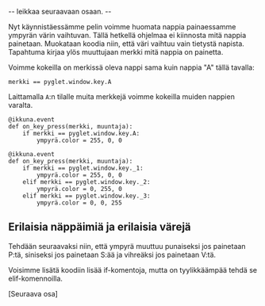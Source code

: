 -- leikkaa seuraavaan osaan. --

Nyt käynnistäessämme pelin voimme huomata nappia painaessamme ympyrän värin vaihtuvan. Tällä hetkellä ohjelmaa ei kiinnosta mitä nappia painetaan. Muokataan koodia niin, että väri vaihtuu vain tietystä napista. Tapahtuma kirjaa ylös muuttujaan merkki mitä nappia on painetta.

Voimme kokeilla on merkissä oleva nappi sama kuin nappia "A" tällä tavalla:

```Python3
merkki == pyglet.window.key.A
```

Laittamalla `A`:n tilalle muita merkkejä voimme kokeilla muiden nappien varalta.

```Python3
@ikkuna.event
def on_key_press(merkki, muuntaja):
	if merkki == pyglet.window.key.A:
		ympyrä.color = 255, 0, 0
```

```Python3
@ikkuna.event
def on_key_press(merkki, muuntaja):
	if merkki == pyglet.window.key._1:
		ympyrä.color = 255, 0, 0
	elif merkki == pyglet.window.key._2:
		ympyrä.color = 0, 255, 0
	elif merkki == pyglet.window.key._3:
		ympyrä.color = 0, 0, 255
```

## Erilaisia näppäimiä ja erilaisia värejä

Tehdään seuraavaksi niin, että ympyrä muuttuu punaiseksi jos painetaan P:tä, siniseksi jos painetaan S:ää ja vihreäksi jos painetaan V:tä.

Voisimme lisätä koodiin lisää if-komentoja, mutta on tyylikkäämpää tehdä se elif-komennoilla. 

[Seuraava osa]